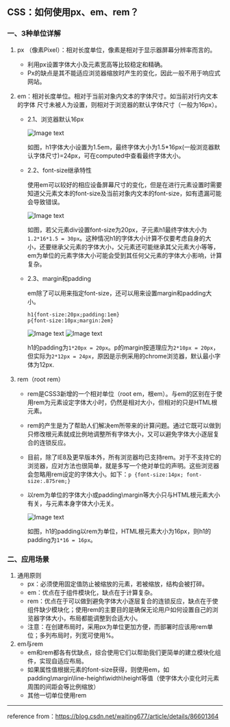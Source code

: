 ## CSS：如何使用px、em、rem？ 

### 一、3种单位详解
  1. px （像素Pixel）：相对长度单位，像素是相对于显示器屏幕分辨率而言的。
      * 利用px设置字体大小及元素宽高等比较稳定和精确。
      * Px的缺点是其不能适应浏览器缩放时产生的变化，因此一般不用于响应式网站。
  2. em：相对长度单位。相对于当前对象内文本的字体尺寸。如当前对行内文本的字体 尺寸未被人为设置，则相对于浏览器的默认字体尺寸（一般为16px）。
      * 2.1、浏览器默认16px

        ![Image text](https://img-blog.csdnimg.cn/20190122205906321.png)
  
        如图，h1字体大小设置为1.5em，最终字体大小为1.5*16px(一般浏览器默认字体尺寸)=24px，可在computed中查看最终字体大小。
      * 2.2、font-size继承特性
        
        使用em可以较好的相应设备屏幕尺寸的变化，但是在进行元素设置时需要知道父元素文本的font-size及当前对象内文本的font-size，如有遗漏可能会导致错误。

        ![Image text](https://img-blog.csdnimg.cn/20190122210049399.png)
        
        如图，若父元素div设置font-size为20px，子元素h1最终字体大小为`1.2*16*1.5 = 30px`。这种情况h1的字体大小计算不仅要考虑自身的大小，还要继承父元素的字体大小，父元素还可能继承其父元素大小等等，em为单位的元素字体大小可能会受到其任何父元素的字体大小影响，计算复杂。

      * 2.3、margin和padding
        
        em除了可以用来指定font-size，还可以用来设置margin和padding大小。
        
        ```
        h1{font-size:20px;padding:1em}
        p{font-size:10px;margin:2em}
        ```

        ![Image text](https://img-blog.csdnimg.cn/20190122210230764.png)
        ![Image text](https://img-blog.csdnimg.cn/2019012221024286.png)

        h1的padding为`1*20px = 20px`。p的margin按道理应为`2*10px = 20px`，但实际为`2*12px = 24px`，原因是示例采用的chrome浏览器，默认最小字体为12px.

  3. rem（root rem）
      * rem是CSS3新增的一个相对单位（root em，根em）。与em的区别在于使用rem为元素设定字体大小时，仍然是相对大小，但相对的只是HTML根元素。

      * rem的产生是为了帮助人们解决em所带来的计算问题。通过它既可以做到只修改根元素就成比例地调整所有字体大小，又可以避免字体大小逐层复合的连锁反应。

      * 目前，除了IE8及更早版本外，所有浏览器均已支持rem。对于不支持它的浏览器，应对方法也很简单，就是多写一个绝对单位的声明。这些浏览器会忽略用rem设定的字体大小。如下：`p {font-size:14px; font-size:.875rem;}`

      * 以rem为单位的字体大小或padding\margin等大小只与HTML根元素大小有关，与元素本身字体大小无关。
      
        ![Image text](https://img-blog.csdnimg.cn/20190122210509877.png)
      
        如图，h1的padding以rem为单位，HTML根元素大小为16px，则h1的padding为`1*16 = 16px`。


### 二、应用场景
  1. 通用原则
      * px：必须使用固定值防止被缩放的元素，若被缩放，结构会被打碎。
      * em：优点在于组件模块化，缺点在于计算复杂。
      * rem：优点在于可以做到避免字体大小逐层复合的连锁反应，缺点在于使组件缺少模块化；使用rem的主要目的是确保无论用户如何设置自己的浏览器字体大小，布局都能调整到合适大小。
      * 注意：在创建布局时，采用px为单位更加方便，而部署时应该用rem单位；多列布局时，列宽可使用%。
  2. em与rem
      * em和rem都各有优缺点，综合使用它们以帮助我们更简单的建立模块化组件，实现自适应布局。
      * 如果属性值根据元素的font-size获得，则使用em，如padding\margin\line-height\width\height等值（使字体大小变化时元素周围的间距会等比例缩放）
      * 其他一切单位使用rem

--------------------- 
reference from：https://blog.csdn.net/waiting677/article/details/86601364 